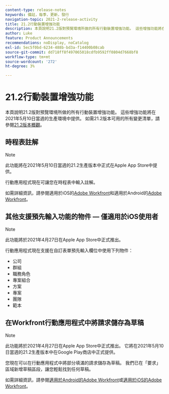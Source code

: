 ```yaml
---
content-type: release-notes
keywords: 備註，每季，更新，發行
navigation-topic: 2021-2-release-activity
title: 21.2行動裝置增強功能
description: 本頁說明21.2版對預覽環境所做的所有行動裝置增強功能。 這些增強功能將在2021年5月10日當週的生產環境中提供。 如需21.2版所有可用變更的清單，請參閱21.2版總覽。
author: Luke
feature: Product Announcements
recommendations: noDisplay, noCatalog
exl-id: 5ec5f0bd-6234-488b-bd3a-f14400b08cab
source-git-commit: dd718ff8f497065018cdfb9592ff0804d7668bf8
workflow-type: tm+mt
source-wordcount: '272'
ht-degree: 3%

---
```


# 21.2行動裝置增強功能

本頁說明21.2版對預覽環境所做的所有行動裝置增強功能。 這些增強功能將在2021年5月10日當週的生產環境中提供。 如需21.2版本可用的所有變更清單，請參閱[21.2版本概觀](../../../product-announcements/product-releases/21.2-release-activity/21-2-release-overview.md)。

## 時程表註解

>[!NOTE]
>
>此功能將在2021年5月10日當週的21.2生產版本中正式在Apple App Store中提供。

行動應用程式現在可讓您在時程表中輸入註解。

如需詳細資訊，請參閱適用於iOS的[Adobe Workfront](../../../workfront-basics/mobile-apps/using-the-workfront-mobile-app/workfront-for-ios.md)和適用於Android的[Adobe Workfront](../../../workfront-basics/mobile-apps/using-the-workfront-mobile-app/workfront-for-android.md)。

## 其他支援預先輸入功能的物件 — 僅適用於iOS使用者

>[!NOTE]
>
>此功能將於2021年4月27日在Apple App Store中正式推出。

行動應用程式現在支援在自訂表單預先輸入欄位中使用下列物件：

* 公司
* 群組
* 職務角色
* 專案組合
* 方案
* 專案
* 團隊
* 範本

## 在Workfront行動應用程式中將請求儲存為草稿

>[!NOTE]
>
>此功能將於2021年4月27日在Apple App Store中正式推出。 它將在2021年5月10日當週的21.2生產版本中在Google Play商店中正式提供。

您現在可以在行動應用程式中將部分填滿的請求儲存為草稿。 我們已在「要求」區域新增草稿區段，讓您輕鬆找到任何草稿。

如需詳細資訊，請參閱[適用於Android的Adobe Workfront](../../../workfront-basics/mobile-apps/using-the-workfront-mobile-app/workfront-for-android.md)或[適用於iOS的Adobe Workfront](../../../workfront-basics/mobile-apps/using-the-workfront-mobile-app/workfront-for-ios.md)。
